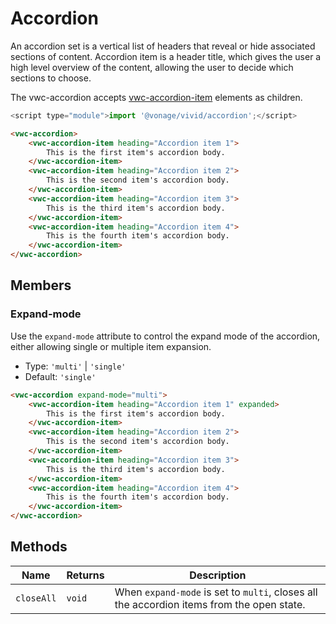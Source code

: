 # Accordion

An accordion set is a vertical list of headers that reveal or hide associated sections of content. Accordion item is a
header title, which gives the user a high level overview of the content, allowing the user to decide which sections to
choose.

The vwc-accordion accepts [vwc-accordion-item](/components/accordion-item/) elements as children.

```js
<script type="module">import '@vonage/vivid/accordion';</script>
```

```html preview full
<vwc-accordion>
	<vwc-accordion-item heading="Accordion item 1">
		This is the first item's accordion body.
	</vwc-accordion-item>
	<vwc-accordion-item heading="Accordion item 2">
		This is the second item's accordion body.
	</vwc-accordion-item>
	<vwc-accordion-item heading="Accordion item 3">
		This is the third item's accordion body.
	</vwc-accordion-item>
	<vwc-accordion-item heading="Accordion item 4">
		This is the fourth item's accordion body.
	</vwc-accordion-item>
</vwc-accordion>
```

## Members

### Expand-mode

Use the `expand-mode` attribute to control the expand mode of the accordion, either allowing single or multiple item expansion.

- Type: `'multi'` | `'single'`
- Default: `'single'`

```html preview full
<vwc-accordion expand-mode="multi">
	<vwc-accordion-item heading="Accordion item 1" expanded>
		This is the first item's accordion body.
	</vwc-accordion-item>
	<vwc-accordion-item heading="Accordion item 2">
		This is the second item's accordion body.
	</vwc-accordion-item>
	<vwc-accordion-item heading="Accordion item 3">
		This is the third item's accordion body.
	</vwc-accordion-item>
	<vwc-accordion-item heading="Accordion item 4">
		This is the fourth item's accordion body.
	</vwc-accordion-item>
</vwc-accordion>
```

## Methods

<div class="table-wrapper">

| Name       | Returns | Description                                                                               |
| ---------- | ------- | ----------------------------------------------------------------------------------------- |
| `closeAll` | `void`  | When `expand-mode` is set to `multi`, closes all the accordion items from the open state. |

</div>
